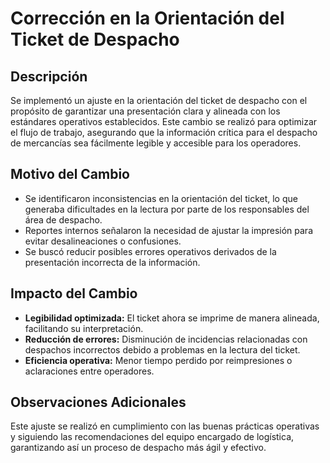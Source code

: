 # Corrección en la Orientación del Ticket de Despacho

## Descripción  
Se implementó un ajuste en la orientación del ticket de despacho con el propósito de garantizar una presentación clara y alineada con los estándares operativos establecidos. Este cambio se realizó para optimizar el flujo de trabajo, asegurando que la información crítica para el despacho de mercancías sea fácilmente legible y accesible para los operadores.

## Motivo del Cambio  
- Se identificaron inconsistencias en la orientación del ticket, lo que generaba dificultades en la lectura por parte de los responsables del área de despacho.  
- Reportes internos señalaron la necesidad de ajustar la impresión para evitar desalineaciones o confusiones.  
- Se buscó reducir posibles errores operativos derivados de la presentación incorrecta de la información.

## Impacto del Cambio  
- **Legibilidad optimizada:** El ticket ahora se imprime de manera alineada, facilitando su interpretación.  
- **Reducción de errores:** Disminución de incidencias relacionadas con despachos incorrectos debido a problemas en la lectura del ticket.  
- **Eficiencia operativa:** Menor tiempo perdido por reimpresiones o aclaraciones entre operadores.  

## Observaciones Adicionales  
Este ajuste se realizó en cumplimiento con las buenas prácticas operativas y siguiendo las recomendaciones del equipo encargado de logística, garantizando así un proceso de despacho más ágil y efectivo.
